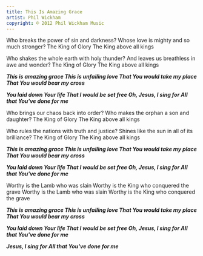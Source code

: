 ```yaml
---
title: This Is Amazing Grace
artist: Phil Wickham
copyright: © 2012 Phil Wickham Music
---
```

Who breaks the power
  of sin and darkness?
Whose love is mighty
  and so much stronger?
The King of Glory
The King above all kings

Who shakes the whole earth
  with holy thunder?
And leaves us breathless
  in awe and wonder?
The King of Glory
The King above all kings

 ***This is amazing grace
   This is unfailing love
   That You would take my place
   That You would bear my cross***

 ***You laid down Your life
   That I would be set free
   Oh, Jesus, I sing for
   All that You've done for me***

Who brings our chaos
  back into order?
Who makes the orphan
  a son and daughter?
The King of Glory
The King above all kings

Who rules the nations
  with truth and justice?
Shines like the sun in
  all of its brilliance?
The King of Glory
The King above all kings

 ***This is amazing grace
   This is unfailing love
   That You would take my place
   That You would bear my cross***

 ***You laid down Your life
   That I would be set free
   Oh, Jesus, I sing for
   All that You've done for me***

Worthy is the Lamb who was slain
Worthy is the King who conquered the grave
Worthy is the Lamb who was slain
Worthy is the King who conquered the grave

 ***This is amazing grace
   This is unfailing love
   That You would take my place
   That You would bear my cross***

 ***You laid down Your life
   That I would be set free
   Oh, Jesus, I sing for
   All that You've done for me***

 ***Jesus, I sing for
   All that You've done for me***